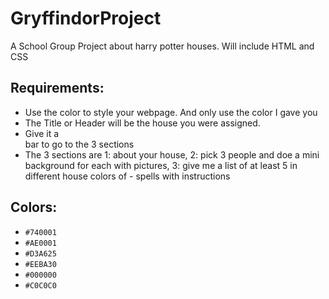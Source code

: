 # GryffindorProject
A School Group Project about harry potter houses. Will include HTML and CSS


## Requirements:

- Use the color to style your webpage. And only use the color I gave you
- The Title or Header will be the house you were assigned.
- Give it a <nav> bar to go to the 3 sections
- The 3 sections are 1: about your house, 2: pick 3 people and doe a mini background for each with pictures, 3: give me a list of at least 5 in different house colors of - spells with instructions

## Colors:
  
- `#740001`
- `#AE0001`
- `#D3A625`
- `#EEBA30`
- `#000000`
- `#C0C0C0`
